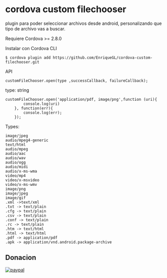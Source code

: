 # cordova custom filechooser
plugin para poder seleccionar archivos desde android, personalizando que tipo de archivo vas a buscar.
 
Requiere Cordova >= 2.8.0 

Instalar con Cordova CLI
	
	$ cordova plugin add https://github.com/EnriqueGL/cordova-custom-filechooser.git
  
API

	customFileChooser.open(type ,successCallback, failureCallback); 
  type: string
  
  	customFileChooser.open('application/pdf, image/png',function (uri){
      		console.log(uri)
    	}, function(err){
      		console.log(err);
    	});
  
Types: 

	image/jpeg
	audio/mpeg4-generic
	text/html
	audio/mpeg
	audio/aac
	audio/wav
	audio/ogg
	audio/midi
	audio/x-ms-wma
	video/mp4
	video/x-msvideo
	video/x-ms-wmv
	image/png
	image/jpeg
	image/gif
	.xml ->text/xml
	.txt -> text/plain
	.cfg -> text/plain
	.csv -> text/plain
	.conf -> text/plain
	.rc -> text/plain
	.htm -> text/html
	.html -> text/html
	.pdf -> application/pdf
	.apk -> application/vnd.android.package-archive


## Donacion

[![paypal](https://www.paypalobjects.com/en_US/i/btn/btn_donateCC_LG.gif)](https://www.paypal.com/cgi-bin/webscr?cmd=_s-xclick&hosted_button_id=CSA7RBWMGH26G)


